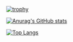 [![trophy](https://github-profile-trophy.vercel.app/?username=usman10scorpio&count_private=true&theme=onedark&column=4&row=1&margin-w=15)](https://github.com/usman10scorpio/github-profile-trophy)

[![Anurag's GitHub stats](https://github-readme-stats.vercel.app/api?username=usman10scorpio&count_private=true&show_icons=true&hide=stars,prs&theme=onedark)](https://github.com/usman10scorpio/github-readme-stats)

[![Top Langs](https://github-readme-stats.vercel.app/api/top-langs/?username=usman10scorpio&layout=compact&theme=onedarkcard_width=500px)](https://github.com/usman10scorpio/github-readme-stats)

